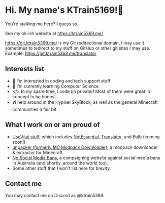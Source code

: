 # Hi. My name's KTrain5169!👋

You're stalking me here? I guess so.

See my ok-ish website at https://ktrain5369.me/

https://git.ktrain5369.me/ is my Git redirectional domain, I may use it sometimes to redirect to my stuff on GitHub or other git sites I may use.
Example: https://git.ktrain5369.me/translator

## Interests list

- 👀 I’m interested in coding and tech support stuff
- 🌱 I’m currently learning Computer Science
- </> In my spare time, I code (in private)! Most of them were great in concept to be honest.
- ❓I help around in the Hypixel SkyBlock, as well as the general Minecraft communities a fair bit.

## What I work on or am proud of

- [UseVital stuff](https://github.com/UseVital), which includes [NotEssential](https://notessential.blurry.gay), [Translator](https://github.com/usevital/translator), and Bulb (coming soon!)
- [unpacker (formerly MC Modpack Downloader)](https://github.com/KTrain5169/unpacker), a modpack downloader & extractor for Minecraft.
- [No Social Media Bans](https://socialmediabans.ktrain5369.me/), a compaigning website against social media bans in Australia (and shortly, around the world too).
- Some other stuff that I won't list here for brevity.

## Contact me

You may contact me on Discord as @ktrain5369.
